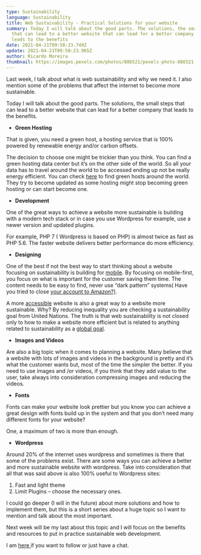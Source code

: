 ```yaml
---
type: Sustainability
language: Sustainability
title: Web Sustainability - Practical Solutions for your website
summary: Today I will talk about the good parts. The solutions, the small steps
  that can lead to a better website that can lead for a better company that
  leads to the benefits
date: 2021-04-21T09:50:23.749Z
update: 2021-04-21T09:50:23.965Z
author: Ricardo Moreira
thumbnail: https://images.pexels.com/photos/886521/pexels-photo-886521.jpeg?cs=srgb&dl=pexels-alena-koval-886521.jpg&fm=jpg
---
```

Last week, I talk about what is web sustainability and why we need it. I also mention some of the problems that affect the internet to become more sustainable.

Today I will talk about the good parts. The solutions, the small steps that can lead to a better website that can lead for a better company that leads to the benefits.

* **Green Hosting**

That is given, you need a green host, a hosting service that is 100% powered by renewable energy and/or carbon offsets.

The decision to choose one might be trickier than you think. You can find a green hosting data center but it’s on the other side of the world. So all your data has to travel around the world to be accessed ending up not be really energy efficient. You can check [here](https://www.thegreenwebfoundation.org/) to find green hosts around the world. They try to become updated as some hosting might stop becoming green hosting or can start become one.

* **Development**

One of the great ways to achieve a website more sustainable is building with a modern tech stack or in case you use Wordpress for example, use a newer version and updated plugins.

For example, PHP 7 ( Wordpress is based on PHP) is almost twice as fast as PHP 5.6. The faster website delivers better performance do more efficiency.

* **Designing**

One of the best if not the best way to start thinking about a website focusing on sustainability is building for [mobile](https://www.gscreations.io/blog/mobile-friendly-vs-responsive-design/). By focusing on mobile-first, you focus on what is important for the customer saving them time. The content needs to be easy to find, never use “dark pattern” systems( Have you tried to close [your account to Amazon?)](https://digitalsynopsis.com/design/dark-patterns-ui-ux-design-that-tricks-users/).

A more [accessible](https://www.gscreations.io/blog/what-is-accessibility-on-the-web-and-why-it-is-important/) website is also a great way to a website more sustainable. Why? By reducing inequality you are checking a sustainability goal from United Nations. The truth is that web sustainability is not closed only to how to make a website more efficient but is related to anything related to sustainability as a [global goal](https://www.un.org/sustainabledevelopment/sustainable-development-goals/).

* **Images and Videos** 

Are also a big topic when it comes to planning a website. Many believe that a website with lots of images and videos in the background is pretty and it’s what the customer wants but, most of the time the simpler the better. If you need to use images and /or videos, if you think that they add value to the user, take always into consideration compressing images and reducing the videos.

* **Fonts**

Fonts can make your website look prettier but you know you can achieve a great design with fonts build up in the system and that you don’t need many different fonts for your website?

One, a maximum of two is more than enough.

* **Wordpress**

Around 20% of the internet uses wordpress and sometimes is there that some of the problems exist. There are some ways you can achieve a better and more sustainable website with wordpress. Take into consideration that all that was said above is also 100% useful to Wordpress sites: 

1. Fast and light theme
2. Limit Plugins – choose the necessary ones.

I could go deeper (I will in the future) about more solutions and how to implement them, but this is a short series about a huge topic so I want to mention and talk about the most important.

Next week will be my last about this topic and I will focus on the benefits and resources to put in practice sustainable web development.

I am [here ](https://twitter.com/mugas11)if you want to follow or just have a chat.